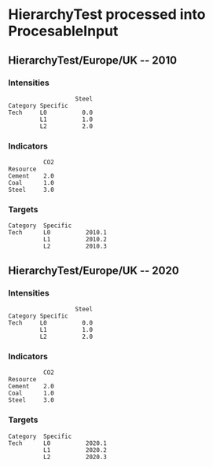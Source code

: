 # HierarchyTest processed into ProcesableInput

## HierarchyTest/Europe/UK -- 2010
### Intensities
```
                   Steel
Category Specific       
Tech     L0          0.0
         L1          1.0
         L2          2.0
```

### Indicators
```
          CO2
Resource     
Cement    2.0
Coal      1.0
Steel     3.0
```

### Targets
```
Category  Specific
Tech      L0          2010.1
          L1          2010.2
          L2          2010.3
```

## HierarchyTest/Europe/UK -- 2020
### Intensities
```
                   Steel
Category Specific       
Tech     L0          0.0
         L1          1.0
         L2          2.0
```

### Indicators
```
          CO2
Resource     
Cement    2.0
Coal      1.0
Steel     3.0
```

### Targets
```
Category  Specific
Tech      L0          2020.1
          L1          2020.2
          L2          2020.3
```
